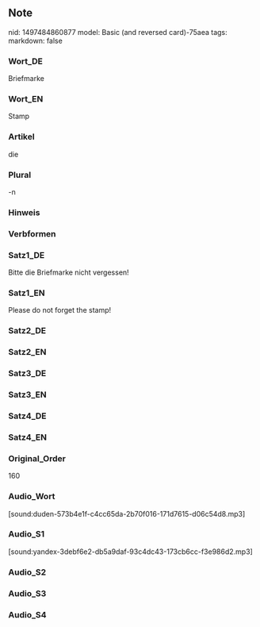## Note
nid: 1497484860877
model: Basic (and reversed card)-75aea
tags: 
markdown: false

### Wort_DE
Briefmarke

### Wort_EN
Stamp

### Artikel
die

### Plural
-n

### Hinweis


### Verbformen


### Satz1_DE
Bitte die Briefmarke nicht vergessen!

### Satz1_EN
Please do not forget the stamp!

### Satz2_DE


### Satz2_EN


### Satz3_DE


### Satz3_EN


### Satz4_DE


### Satz4_EN


### Original_Order
160

### Audio_Wort
[sound:duden-573b4e1f-c4cc65da-2b70f016-171d7615-d06c54d8.mp3]

### Audio_S1
[sound:yandex-3debf6e2-db5a9daf-93c4dc43-173cb6cc-f3e986d2.mp3]

### Audio_S2


### Audio_S3


### Audio_S4

